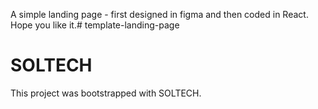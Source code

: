 A simple landing page - first designed in figma and then coded in React. Hope you like it.# template-landing-page

# SOLTECH

This project was bootstrapped with SOLTECH.
